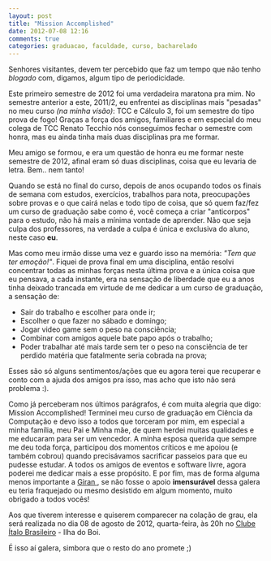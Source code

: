 ```yaml
---
layout: post
title: "Mission Accomplished"
date: 2012-07-08 12:16
comments: true
categories: graduacao, faculdade, curso, bacharelado
---
```


Senhores visitantes, devem ter percebido que faz um tempo que não tenho _blogado_ com, digamos, algum tipo de periodicidade. 

Este primeiro semestre de 2012 foi uma verdadeira maratona pra mim. No semestre anterior a este, 2011/2, eu enfrentei as disciplinas mais "pesadas" no meu curso _(na minha visão)_: TCC e Cálculo 3, foi um semestre do tipo prova de fogo! Graças a força dos amigos, familiares e em especial do meu colega de TCC Renato Tecchio nós conseguimos fechar o semestre com honra, mas eu ainda tinha mais duas disciplinas pra me formar.

Meu amigo se formou, e era um questão de honra eu me formar neste semestre de 2012, afinal eram só duas disciplinas, coisa que eu levaria de letra. Bem.. nem tanto!

Quando se está no final do curso, depois de anos ocupando todos os finais de semana com estudos, exercícios, trabalhos para nota, preocupações sobre provas e o que cairá nelas e todo tipo de coisa, que só quem faz/fez um curso de graduação sabe como é, você começa a criar "anticorpos" para o estudo, não há mais a mínima vontade de aprender. Não que seja culpa dos professores, na verdade a culpa é única e exclusiva do aluno, neste caso **eu**.

Mas como meu irmão disse uma vez e guardo isso na memória: _"Tem que ter emoção!"_. Fiquei de prova final em uma disciplina, então resolvi concentrar todas as minhas forças nesta última prova e a única coisa que eu pensava, a cada instante, era na sensação de liberdade que eu a anos tinha deixado trancada em virtude de me dedicar a um curso de graduação, a sensação de:

* Sair do trabalho e escolher para onde ir;
* Escolher o que fazer no sábado e domingo;
* Jogar video game sem o peso na consciência;
* Combinar com amigos aquele bate papo após o trabalho;
* Poder trabalhar até mais tarde sem ter o peso na consciência de ter perdido matéria que fatalmente seria cobrada na prova;

Esses são só alguns sentimentos/ações que eu agora terei que recuperar e conto com a ajuda dos amigos pra isso, mas acho que isto não será problema :).

Como já perceberam nos últimos parágrafos, é com muita alegria que digo: Mission Accomplished! Terminei meu curso de graduação em Ciência da Computação e devo isso a todos que torceram por mim, em especial a minha família, meu Pai e Minha mãe, de quem herdei muitas qualidades e me educaram para ser um vencedor. A minha esposa querida que sempre me deu toda força, participou dos momentos críticos e me apoiou (e também cobrou) quando precisávamos sacrificar passeios para que eu pudesse estudar. A todos os amigos de eventos e software livre, agora poderei me dedicar mais a esse propósito. E por fim, mas de forma alguma menos importante a [ Giran ](http://www.giran.com.br), se não fosse o apoio **imensurável** dessa galera eu teria fraquejado ou mesmo desistido em algum momento, muito obrigado a todos vocês!

Aos que tiverem interesse e quiserem comparecer na colação de grau, ela será realizada no dia 08 de agosto de 2012, quarta-feira, às 20h no [Clube Ítalo Brasileiro](http://www.clubeitalobrasileiro.com.br) - Ilha do Boi.

É isso aí galera, simbora que o resto do ano promete ;)
